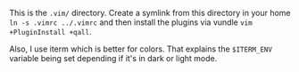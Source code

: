 This is the `.vim/` directory. Create a symlink from this directory in your home `ln -s .vimrc ../.vimrc` and then install the plugins via vundle `vim +PluginInstall +qall`.

Also, I use iterm which is better for colors. That explains the `$ITERM_ENV` variable being set depending if it's in dark or light mode.
